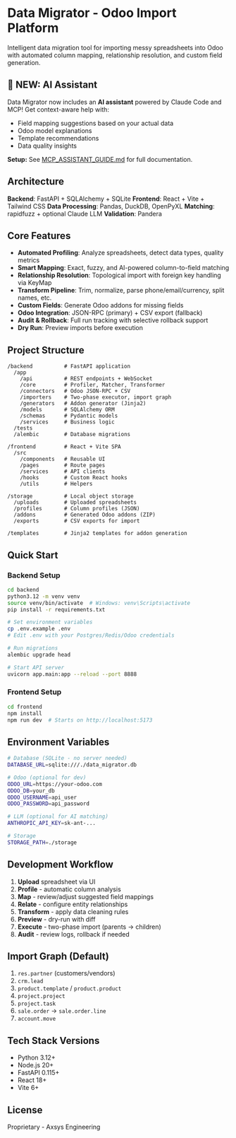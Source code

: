 # Data Migrator - Odoo Import Platform

Intelligent data migration tool for importing messy spreadsheets into Odoo with automated column mapping, relationship resolution, and custom field generation.

## 🤖 NEW: AI Assistant

Data Migrator now includes an **AI assistant** powered by Claude Code and MCP! Get context-aware help with:
- Field mapping suggestions based on your actual data
- Odoo model explanations
- Template recommendations
- Data quality insights

**Setup:** See [MCP_ASSISTANT_GUIDE.md](MCP_ASSISTANT_GUIDE.md) for full documentation.

## Architecture

**Backend**: FastAPI + SQLAlchemy + SQLite
**Frontend**: React + Vite + Tailwind CSS
**Data Processing**: Pandas, DuckDB, OpenPyXL
**Matching**: rapidfuzz + optional Claude LLM
**Validation**: Pandera

## Core Features

- **Automated Profiling**: Analyze spreadsheets, detect data types, quality metrics
- **Smart Mapping**: Exact, fuzzy, and AI-powered column-to-field matching
- **Relationship Resolution**: Topological import with foreign key handling via KeyMap
- **Transform Pipeline**: Trim, normalize, parse phone/email/currency, split names, etc.
- **Custom Fields**: Generate Odoo addons for missing fields
- **Odoo Integration**: JSON-RPC (primary) + CSV export (fallback)
- **Audit & Rollback**: Full run tracking with selective rollback support
- **Dry Run**: Preview imports before execution

## Project Structure

```
/backend          # FastAPI application
  /app
    /api          # REST endpoints + WebSocket
    /core         # Profiler, Matcher, Transformer
    /connectors   # Odoo JSON-RPC + CSV
    /importers    # Two-phase executor, import graph
    /generators   # Addon generator (Jinja2)
    /models       # SQLAlchemy ORM
    /schemas      # Pydantic models
    /services     # Business logic
  /tests
  /alembic        # Database migrations

/frontend         # React + Vite SPA
  /src
    /components   # Reusable UI
    /pages        # Route pages
    /services     # API clients
    /hooks        # Custom React hooks
    /utils        # Helpers

/storage          # Local object storage
  /uploads        # Uploaded spreadsheets
  /profiles       # Column profiles (JSON)
  /addons         # Generated Odoo addons (ZIP)
  /exports        # CSV exports for import

/templates        # Jinja2 templates for addon generation
```

## Quick Start

### Backend Setup

```bash
cd backend
python3.12 -m venv venv
source venv/bin/activate  # Windows: venv\Scripts\activate
pip install -r requirements.txt

# Set environment variables
cp .env.example .env
# Edit .env with your Postgres/Redis/Odoo credentials

# Run migrations
alembic upgrade head

# Start API server
uvicorn app.main:app --reload --port 8888


```

### Frontend Setup

```bash
cd frontend
npm install
npm run dev  # Starts on http://localhost:5173
```

## Environment Variables

```bash
# Database (SQLite - no server needed)
DATABASE_URL=sqlite:///./data_migrator.db

# Odoo (optional for dev)
ODOO_URL=https://your-odoo.com
ODOO_DB=your_db
ODOO_USERNAME=api_user
ODOO_PASSWORD=api_password

# LLM (optional for AI matching)
ANTHROPIC_API_KEY=sk-ant-...

# Storage
STORAGE_PATH=./storage
```

## Development Workflow

1. **Upload** spreadsheet via UI
2. **Profile** - automatic column analysis
3. **Map** - review/adjust suggested field mappings
4. **Relate** - configure entity relationships
5. **Transform** - apply data cleaning rules
6. **Preview** - dry-run with diff
7. **Execute** - two-phase import (parents → children)
8. **Audit** - review logs, rollback if needed

## Import Graph (Default)

1. `res.partner` (customers/vendors)
2. `crm.lead`
3. `product.template` / `product.product`
4. `project.project`
5. `project.task`
6. `sale.order` → `sale.order.line`
7. `account.move`

## Tech Stack Versions

- Python 3.12+
- Node.js 20+
- FastAPI 0.115+
- React 18+
- Vite 6+

## License

Proprietary - Axsys Engineering
